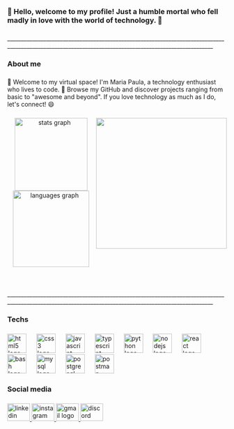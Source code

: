 <br clear="both">

<h3 align="left">👋 Hello, welcome to my profile! Just a humble mortal who fell madly in love with the world of technology. 🌟</h3>

###

<p align="left">________________________________________________________________________________________________________________________________________________________</p>

###

<h3 align="left">About me</h3>

###

<p align="left">🌟 Welcome to my virtual space! I'm Maria Paula, a technology enthusiast who lives to code. 🚀 Browse my GitHub and discover projects ranging from basic to "awesome and beyond". If you love technology as much as I do, let's connect! 😄</p>

###

<img align="right" height="300" src="https://i.pinimg.com/564x/5c/34/1c/5c341cac6ce088f96dc0ea6f90b9da3d.jpg"  />

###

<div align="center">
  <img src="https://github-readme-stats.vercel.app/api?username=0mariapaula&hide_title=false&hide_rank=false&show_icons=true&include_all_commits=true&count_private=true&disable_animations=false&theme=gruvbox_light&locale=en&hide_border=false&order=1" height="167" alt="stats graph"  />
  <img src="https://github-readme-stats.vercel.app/api/top-langs?username=0mariapaula&locale=en&hide_title=false&layout=compact&card_width=320&langs_count=12&theme=gruvbox_light&hide_border=false&order=2" height="175" alt="languages graph"  />
</div>

###

<br clear="both">

<p align="left">________________________________________________________________________________________________________________________________________________________</p>

###

<h3 align="left">Techs</h3>

###

<div align="left">
  <img src="https://skillicons.dev/icons?i=html" height="44" alt="html5 logo"  />
  <img width="15" />
  <img src="https://skillicons.dev/icons?i=css" height="44" alt="css3 logo"  />
  <img width="15" />
  <img src="https://skillicons.dev/icons?i=js" height="44" alt="javascript logo"  />
  <img width="15" />
  <img src="https://skillicons.dev/icons?i=ts" height="44" alt="typescript logo"  />
  <img width="15" />
  <img src="https://skillicons.dev/icons?i=py" height="44" alt="python logo"  />
  <img width="15" />
  <img src="https://skillicons.dev/icons?i=nodejs" height="44" alt="nodejs logo"  />
  <img width="15" />
  <img src="https://skillicons.dev/icons?i=react" height="44" alt="react logo"  />
  <img width="15" />
  <img src="https://skillicons.dev/icons?i=bash" height="44" alt="bash logo"  />
  <img width="15" />
  <img src="https://skillicons.dev/icons?i=mysql" height="44" alt="mysql logo"  />
  <img width="15" />
  <img src="https://skillicons.dev/icons?i=postgres" height="44" alt="postgresql logo"  />
  <img width="15" />
  <img src="https://skillicons.dev/icons?i=postman" height="44" alt="postman logo"  />
</div>

###

<h3 align="left">Social media</h3>

###

<div align="left">
  <a href="https://www.linkedin.com/in/0mariapaula" target="_blank">
    <img src="https://raw.githubusercontent.com/maurodesouza/profile-readme-generator/master/src/assets/icons/social/linkedin/default.svg" width="52" height="40" alt="linkedin logo"  />
  </a>
  <a href="https://www.instagram.com/7maria_lins?igsh=MXBueTg4eGdpcTN0dQ==" target="_blank">
    <img src="https://raw.githubusercontent.com/maurodesouza/profile-readme-generator/master/src/assets/icons/social/instagram/default.svg" width="52" height="40" alt="instagram logo"  />
  </a>
  <a href="0mariapaulaferreira@gmail.com" target="_blank">
    <img src="https://raw.githubusercontent.com/maurodesouza/profile-readme-generator/master/src/assets/icons/social/gmail/default.svg" width="52" height="40" alt="gmail logo"  />
  </a>
  <img src="https://raw.githubusercontent.com/maurodesouza/profile-readme-generator/master/src/assets/icons/social/discord/default.svg" width="52" height="40" alt="discord logo"  />
</div>

###
